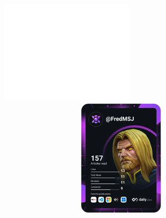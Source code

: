 <div align="left">
<img align="center" src="/github-metrics.svg" alt="Metrics" width="400">

<a href="https://app.daily.dev/FredMSJ"><img src="https://github.com/FredMSJ/FredMSJ/blob/master/devcard.svg" width="256" align="right" alt="FredMSJ Dev Card"/></a>
</div>
<!--
**FredMSJ/FredMSJ** is a ✨ _special_ ✨ repository because its `README.md` (this file) appears on your GitHub profile.

Here are some ideas to get you started:

- 🔭 I’m currently working on ...
- 🌱 I’m currently learning ...
- 👯 I’m looking to collaborate on ...
- 🤔 I’m looking for help with ...
- 💬 Ask me about ...
- 📫 How to reach me: ...
- 😄 Pronouns: ...
- ⚡ Fun fact: ...
-->
